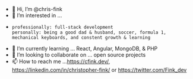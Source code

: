 - 👋 Hi, I’m @chris-fink
- 👀 I’m interested in ... 
-     professionally: full-stack development 
      personally: being a good dad & husband, soccer, formula 1, mechanical keyboards, and constent growth & learning
- 🌱 I’m currently learning ... React, Angular, MongoDB, &  PHP 
- 💞️ I’m looking to collaborate on ... open source projects
- 📫 How to reach me ...https://cfink.dev/, https://linkedin.com/in/christopher-fink/ or https://twitter.com/Fink_dev

<!---
chris-fink/chris-fink is a ✨ special ✨ repository because its `README.md` (this file) appears on your GitHub profile.
You can click the Preview link to take a look at your changes.
--->
